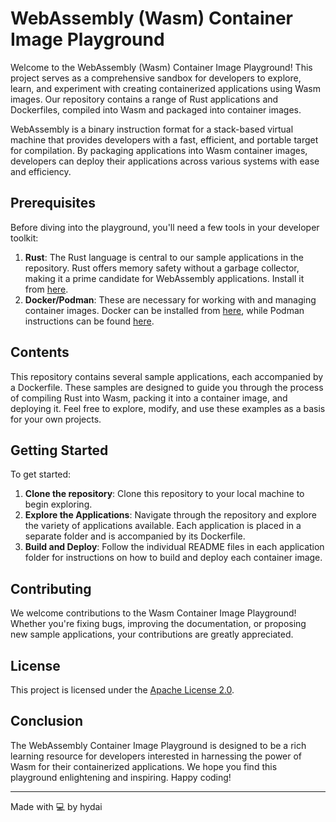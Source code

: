 # WebAssembly (Wasm) Container Image Playground

Welcome to the WebAssembly (Wasm) Container Image Playground! This project serves as a comprehensive sandbox for developers to explore, learn, and experiment with creating containerized applications using Wasm images. Our repository contains a range of Rust applications and Dockerfiles, compiled into Wasm and packaged into container images.

WebAssembly is a binary instruction format for a stack-based virtual machine that provides developers with a fast, efficient, and portable target for compilation. By packaging applications into Wasm container images, developers can deploy their applications across various systems with ease and efficiency.

## Prerequisites

Before diving into the playground, you'll need a few tools in your developer toolkit:

1. **Rust**: The Rust language is central to our sample applications in the repository. Rust offers memory safety without a garbage collector, making it a prime candidate for WebAssembly applications. Install it from [here](https://www.rust-lang.org/tools/install).
2. **Docker/Podman**: These are necessary for working with and managing container images. Docker can be installed from [here](https://docs.docker.com/engine/install/), while Podman instructions can be found [here](https://podman.io/getting-started/installation).

## Contents

This repository contains several sample applications, each accompanied by a Dockerfile. These samples are designed to guide you through the process of compiling Rust into Wasm, packing it into a container image, and deploying it. Feel free to explore, modify, and use these examples as a basis for your own projects.

## Getting Started

To get started:

1. **Clone the repository**: Clone this repository to your local machine to begin exploring.
2. **Explore the Applications**: Navigate through the repository and explore the variety of applications available. Each application is placed in a separate folder and is accompanied by its Dockerfile.
3. **Build and Deploy**: Follow the individual README files in each application folder for instructions on how to build and deploy each container image.

## Contributing

We welcome contributions to the Wasm Container Image Playground! Whether you're fixing bugs, improving the documentation, or proposing new sample applications, your contributions are greatly appreciated.

## License

This project is licensed under the [Apache License 2.0](LICENSE).

## Conclusion

The WebAssembly Container Image Playground is designed to be a rich learning resource for developers interested in harnessing the power of Wasm for their containerized applications. We hope you find this playground enlightening and inspiring. Happy coding!

---

Made with 💻 by hydai
